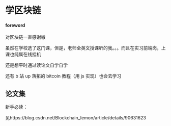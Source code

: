 # 学区块链

#### foreword

对区块链一直感谢嗷

虽然在学校选了这门课，但是，老师全英文授课听的我。。。而且在实习前端岗，上课也纯属在线挂机

还是想平时通过读论文自学自学

还有 b 站 up 落拓的 bitcoin 教程（用 js 实现）也会去学习

## 论文集

新手必读：

见https://blog.csdn.net/Blockchain_lemon/article/details/90631623
